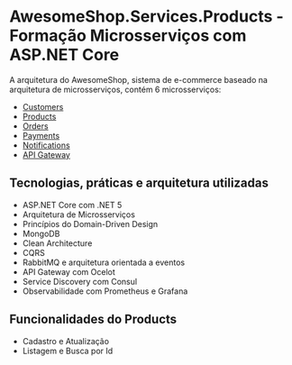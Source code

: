 # AwesomeShop.Services.Products - Formação Microsserviços com ASP.NET Core

A arquitetura do AwesomeShop, sistema de e-commerce baseado na arquitetura de microsserviços, contém 6 microsserviços:
- [Customers](https://github.com/viiparente/AwesomeShop.Services.Customers)
- [Products](https://github.com/viiparente/AwesomeShop.Services.Products) 
- [Orders](https://github.com/viiparente/AwesomeShop.Services.Orders)
- [Payments](https://github.com/viiparente/AwesomeShop.Services.Payments)
- [Notifications](https://github.com/viiparente/AwesomeShop.Services.Notifications)
- [API Gateway](https://github.com/viiparente/AwesomeShop.Services.ApiGateway)

## Tecnologias, práticas e arquitetura utilizadas
- ASP.NET Core com .NET 5
- Arquitetura de Microsserviços
- Princípios do Domain-Driven Design
- MongoDB
- Clean Architecture
- CQRS
- RabbitMQ e arquitetura orientada a eventos
- API Gateway com Ocelot 
- Service Discovery com Consul
- Observabilidade com Prometheus e Grafana

## Funcionalidades do Products
- Cadastro e Atualização
- Listagem e Busca por Id
